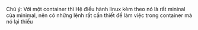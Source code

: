 Chú ý: Với một container thì Hệ điều hành linux kèm theo nó là rất mininal của minimal, nên có những lệnh rất cần thiết để làm việc trong container mà nó lại thiếu
